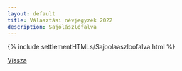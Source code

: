 ```yaml
---
layout: default
title: Választási névjegyzék 2022
description: Sajólászlófalva
---
```


{% include settlementHTMLs/Sajoolaaszloofalva.html %}

[Vissza](./)